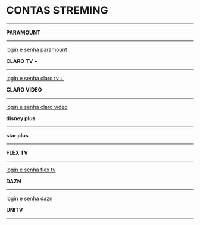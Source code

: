 <!doctype>
<html lang="pt-br"></html>
<head>
<meta charset="UTF-8">
<meta http-equiv="×-ua-compatible" content="IE=edge">
<meta name="viewport" content="width"=device-width, initial-scale=1.0">
<meta name="description content="grupo invasores de sistema no telegran com gerador de contas">
<meta name="keywords" content="disney, PARAMOUNT, clarotv, clarovideo, starplus, dazn, flextv,">
<meta name="author" content="jean lucas INVASORES de sistema">
  <title>INVASORES DE SISTEMA</title>
</html>
<body>
<h1>CONTAS STREMING</h1>
<hr>
<p><b>PARAMOUNT</b></p>
<hr>
<a href="https://link-target.net/892096/paramount16" target=_blank"|>login e senha paramount</a>
<P><b>CLARO TV +</b></P>
<hr>
<a href="https://link-target.net/892096/clarotv" target=_blank"|>login e senha claro tv +</a>
<P><b>CLARO VIDEO</b></P>
<hr>
<a href="https://link-hub.net/892096/clarovideo" target=_blank"|>login e senha claro video</a>
<P><b>disney plus</b></P>
<hr>
<P><b>star plus</b></P>
<hr>
<P><b>FLEX TV</b></P>
<hr>
<a href="https://link-hub.net/892096/flex-tv" target=_blank"|>login e senha flex tv</a>
<P><b>DAZN</b></P>
<hr>
<a href="https://link-target.net/892096/dazn" target=_blank"|>login e senha dazn</a>
<P><b>UNITV</b></P>
<hr>
</body>
</html>
